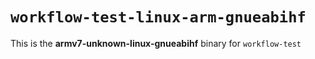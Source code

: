 # `workflow-test-linux-arm-gnueabihf`

This is the **armv7-unknown-linux-gnueabihf** binary for `workflow-test`
